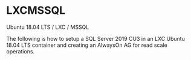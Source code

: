 # LXCMSSQL
Ubuntu 18.04 LTS / LXC / MSSQL

The following is how to setup a SQL Server 2019 CU3 in an LXC Ubuntu 18.04 LTS container and creating an AlwaysOn AG for read scale operations.